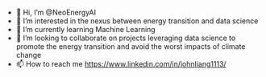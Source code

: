 - 👋 Hi, I’m @NeoEnergyAI
- 👀 I’m interested in the nexus between energy transition and data science
- 🌱 I’m currently learning Machine Learning
- 💞️ I’m looking to collaborate on projects leveraging data science to promote the energy transition and avoid the worst impacts of climate change
- 📫 How to reach me https://www.linkedin.com/in/johnliang1113/

<!---
NeoEnergyAI/NeoEnergyAI is a ✨ special ✨ repository because its `README.md` (this file) appears on your GitHub profile.
You can click the Preview link to take a look at your changes.
--->
